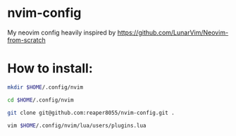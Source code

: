 # nvim-config
My neovim config heavily inspired by https://github.com/LunarVim/Neovim-from-scratch

# How to install:

```sh
mkdir $HOME/.config/nvim
```

```sh
cd $HOME/.config/nvim
```

```sh
git clone git@github.com:reaper8055/nvim-config.git .
```

```sh
vim $HOME/.config/nvim/lua/users/plugins.lua
```
